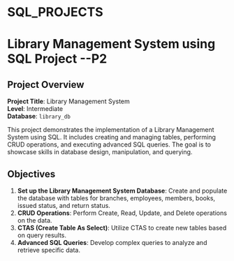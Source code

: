 # SQL_PROJECTS
# Library Management System using SQL Project --P2

## Project Overview

**Project Title**: Library Management System  
**Level**: Intermediate  
**Database**: `library_db`

This project demonstrates the implementation of a Library 
Management System using SQL. It includes creating 
and managing tables, performing CRUD operations, and
 executing advanced SQL queries. 
The goal is to showcase skills in database design,
 manipulation, and querying.

 ## Objectives

1. **Set up the Library Management System Database**: Create and populate 
the database with tables for branches, employees, members, books, issued status, and return status.
2. **CRUD Operations**: Perform Create, Read, Update, and Delete operations on the data.
3. **CTAS (Create Table As Select)**: Utilize CTAS to create new tables based on query results.
4. **Advanced SQL Queries**: Develop complex queries to analyze and retrieve specific data.

 
